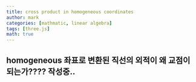 ```yaml
---
title: cross product in homogeneous coordinates
author: mark
categories: [mathmatic, linear algebra]
tags: [three.js]
math: true
---
```


## homogeneous 좌표로 변환된 직선의 외적이 왜 교점이 되는가???? 작성중..

<!-- Spinning Cube Demo -->
<div class='threejs'>
    <div id='cube'></div>
</div>


<!-- code -->
<link rel="stylesheet" href="/assets/three/style.css">
<script type="module" src='/assets/math/cross.product.in.homogeneous.js'></script>

